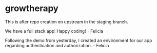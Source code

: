 # growtherapy

This is after repo creation on upstream in the staging branch.

We have a full stack app! Happy coding! - Felicia

Following the demo from yesterday, I created an environment for our app regarding authentication and authorization. - Felicia